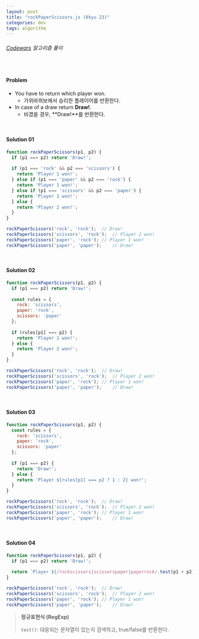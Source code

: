 ```yaml
---
layout: post
title: "rockPaperScissors.js (8kyu 23)"
categories: dev
tags: algorithm
---
```


###### [Codewars](https://www.codewars.com) 알고리즘 풀이

<br>

#### Problem

- You have to return which player won.
  - 가위바위보에서 승리한 플레이어를 반환한다.
- In case of a draw return **Draw!**.
  - 비겼을 경우, **Draw!**를 반환한다.

<br>

#### Solution 01

```js
function rockPaperScissors(p1, p2) {
  if (p1 === p2) return 'Draw!';
  
  if (p1 === 'rock' && p2 === 'scissors') {
    return 'Player 1 won!';
  } else if (p1 === 'paper' && p2 === 'rock') {
    return 'Player 1 won!';
  } else if (p1 === 'scissors' && p2 === 'paper') {
    return 'Player 1 won!';
  } else {
    return 'Player 2 won!';
  }
}

rockPaperScissors('rock', 'rock');	// Draw!
rockPaperScissors('scissors', 'rock');	// Player 2 won!
rockPaperScissors('paper', 'rock');	// Player 1 won!
rockPaperScissors('paper', 'paper');	// Draw!
```

<br>

#### Solution 02

```js
function rockPaperScissors(p1, p2) {
  if (p1 === p2) return 'Draw!';
  
  const rules = {
    rock: 'scissors',
    paper: 'rock',
    scissors: 'paper'
  };
  
  if (rules[p1] === p2) {
    return 'Player 1 won!';
  } else {
    return 'Player 2 won!';
  }
}

rockPaperScissors('rock', 'rock');	// Draw!
rockPaperScissors('scissors', 'rock');	// Player 2 won!
rockPaperScissors('paper', 'rock');	// Player 1 won!
rockPaperScissors('paper', 'paper');	// Draw!
```

<br>

#### Solution 03

```js
function rockPaperScissors(p1, p2) {
  const rules = {
    rock: 'scissors',
    paper: 'rock',
    scissors: 'paper'
  };
  
  if (p1 === p2) {
    return 'Draw!';
  } else {
    return 'Player ${rules[p1] === p2 ? 1 : 2} won!';
  }
}

rockPaperScissors('rock', 'rock');	// Draw!
rockPaperScissors('scissors', 'rock');	// Player 2 won!
rockPaperScissors('paper', 'rock');	// Player 1 won!
rockPaperScissors('paper', 'paper');	// Draw!
```

<br>

#### Solution 04

```js
function rockPaperScissors(p1, p2) {
  if (p1 === p2) return 'Draw!';
  
  return `Player ${/rockscissors|scissorspaper|paperrock/.test(p1 + p2) ? 1 : 2} won!`;
}

rockPaperScissors('rock', 'rock');	// Draw!
rockPaperScissors('scissors', 'rock');	// Player 2 won!
rockPaperScissors('paper', 'rock');	// Player 1 won!
rockPaperScissors('paper', 'paper');	// Draw!
```

> **정규표현식 (RegExp)**
>
> `test()`: 대응되는 문자열이 있는지 검색하고, true/false를 반환한다.

<br>

<br>